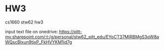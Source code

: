 # HW3
 cs1660 stw62 hw3

input text file on onedrive: https://pitt-my.sharepoint.com/:t:/g/personal/stw62_pitt_edu/EYoCT37MIRBMgS3qW8aWQscBIxun9tixP_FkHVYKM1jd7g
